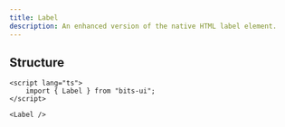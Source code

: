 ```yaml
---
title: Label
description: An enhanced version of the native HTML label element.
---
```


## Structure

```svelte
<script lang="ts">
	import { Label } from "bits-ui";
</script>

<Label />
```
